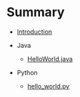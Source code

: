 # Summary

- [Introduction](README.md)

- Java
    - [HelloWorld.java](docs/Java/HelloWorld.java)

- Python
    - [hello_world.py](docs/Python/hello_world.py)
